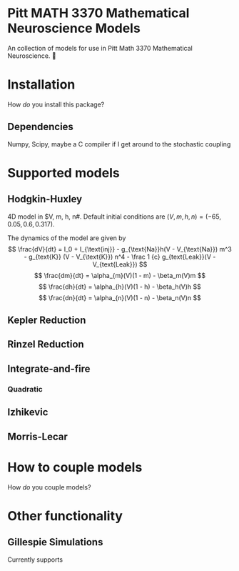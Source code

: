# Pitt MATH 3370 Mathematical Neuroscience Models

An collection of models for use in Pitt Math 3370 Mathematical Neuroscience. :brain:

# Installation
How *do* you install this package?

## Dependencies

Numpy, Scipy, maybe a C compiler if I get around to the stochastic coupling

# Supported models
## Hodgkin-Huxley
4D model in $V, m, h, n#. Default initial conditions are $(V, m, h, n) = (-65,
0.05, 0.6, 0.317)$. 

The dynamics of the model are given by
$$
\frac{dV}{dt} = I_0 + I_{\text{inj}} - g_{\text{Na}}h(V - V_{\text{Na}}) m^3 -
g_{text{K}} (V - V_{\text{K}}) n^4 - \frac 1 {c} g_{text{Leak}}(V -
V_{text{Leak}})
$$
$$
\frac{dm}{dt} = \alpha_{m}(V)(1 - m) - \beta_m(V)m
$$
$$
\frac{dh}{dt} = \alpha_{h}(V)(1 - h) - \beta_h(V)h
$$
$$
\frac{dn}{dt} = \alpha_{n}(V)(1 - n) - \beta_n(V)n
$$

## Kepler Reduction

## Rinzel Reduction

## Integrate-and-fire
### Quadratic
## Izhikevic
## Morris-Lecar

# How to couple models
How *do* you couple models?

# Other functionality

## Gillespie Simulations
Currently supports 
